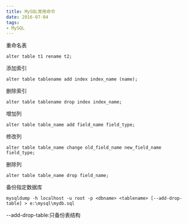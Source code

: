 ```yaml
---
title: MySQL常用命令
date: 2016-07-04
tags:
- MySQL
---
```




重命名表

```
alter table t1 rename t2;
```

添加索引

```
alter table tablename add index index_name (name);
```

删除索引

```
alter table tablename drop index index_name;
```

增加列

```
alter table table_name add field_name field_type;
```
修改列

```
alter table table_name change old_field_name new_field_name field_type;
```
删除列

```
alter table table_name drop field_name;
```


备份指定数据库

```shell
mysqldump -h localhost -u root -p <dbname> <tablename> [--add-drop-table] > e:\mysql\mydb.sql
```

--add-drop-table:只备份表结构